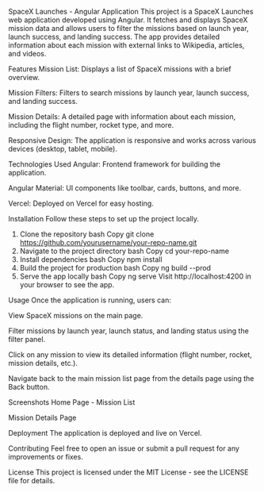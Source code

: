 SpaceX Launches - Angular Application
This project is a SpaceX Launches web application developed using Angular. It fetches and displays SpaceX mission data and allows users to filter the missions based on launch year, launch success, and landing success. The app provides detailed information about each mission with external links to Wikipedia, articles, and videos.

Features
Mission List: Displays a list of SpaceX missions with a brief overview.

Mission Filters: Filters to search missions by launch year, launch success, and landing success.

Mission Details: A detailed page with information about each mission, including the flight number, rocket type, and more.

Responsive Design: The application is responsive and works across various devices (desktop, tablet, mobile).

Technologies Used
Angular: Frontend framework for building the application.

Angular Material: UI components like toolbar, cards, buttons, and more.

Vercel: Deployed on Vercel for easy hosting.

Installation
Follow these steps to set up the project locally.

1. Clone the repository
bash
Copy
git clone https://github.com/yourusername/your-repo-name.git
2. Navigate to the project directory
bash
Copy
cd your-repo-name
3. Install dependencies
bash
Copy
npm install
4. Build the project for production
bash
Copy
ng build --prod
5. Serve the app locally
bash
Copy
ng serve
Visit http://localhost:4200 in your browser to see the app.

Usage
Once the application is running, users can:

View SpaceX missions on the main page.

Filter missions by launch year, launch status, and landing status using the filter panel.

Click on any mission to view its detailed information (flight number, rocket, mission details, etc.).

Navigate back to the main mission list page from the details page using the Back button.

Screenshots
Home Page - Mission List

Mission Details Page

Deployment
The application is deployed and live on Vercel.

Contributing
Feel free to open an issue or submit a pull request for any improvements or fixes.

License
This project is licensed under the MIT License - see the LICENSE file for details.

